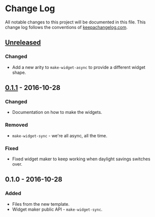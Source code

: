 # Change Log
All notable changes to this project will be documented in this file. This change log follows the conventions of [keepachangelog.com](http://keepachangelog.com/).

## [Unreleased]
### Changed
- Add a new arity to `make-widget-async` to provide a different widget shape.

## [0.1.1] - 2016-10-28
### Changed
- Documentation on how to make the widgets.

### Removed
- `make-widget-sync` - we're all async, all the time.

### Fixed
- Fixed widget maker to keep working when daylight savings switches over.

## 0.1.0 - 2016-10-28
### Added
- Files from the new template.
- Widget maker public API - `make-widget-sync`.

[Unreleased]: https://github.com/your-name/clojure-game-of-life/compare/0.1.1...HEAD
[0.1.1]: https://github.com/your-name/clojure-game-of-life/compare/0.1.0...0.1.1
